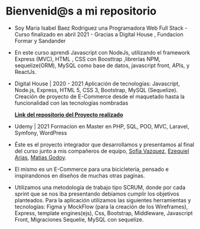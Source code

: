 # Bienvenid@s a mi repositorio

- Soy Maria Isabel Baez Rodriguez una Programadora Web Full Stack - Curso finalizado en abril 2021 - Gracias a Digital House , Fundacion Formar y Sandander
- En este curso aprendi Javascript con NodeJs, utilizando el framework Express (MVC), HTML , CSS con Boosttrap ,librerías NPM, sequelize(ORM), MySQL como base de datos, javascript front, APIs, y ReactJs.


- Digital House | 2020 - 2021 Aplicación de tecnologías: Javascript, Node.js, Express, HTML 5, CSS 3, Bootstrap, MySQL (Sequelize). Creación de proyecto de E-Commerce desde el maquetado hasta la funcionalidad con las tecnologías nombradas


    **[Link del repositorio del Proyecto realizado](https://github.com/thrasheremperor/grupo_6_biciBikes)**

- Udemy | 2021 Formacion en Master en PHP, SQL, POO, MVC, Laravel, Symfony, WordPress 

- Éste es el proyecto integrador que desarrollamos y presentamos al final del curso junto a mis compañeros de equipo, [Sofia Vazquez](https://github.com/msofia97), [Ezequiel Arias](https://github.com/EzequielArias12), [Matias Godoy](https://github.com/thrasheremperor). 

- El mismo es un E-Commerce para una bicicleteria, pensado e inspirandonos en diseños de muchas otras paginas. 
- Utilizamos una metodología de trabajo tipo SCRUM, donde por cada sprint que se nos iba presentando debíamos cumplir los objetivos planteados. Para la aplicación utilizamos las siguientes herramientas y tecnologías: Figma y MockFlow (para la creación de los Wireframes), Express, template engines(ejs), Css, Bootstrap, Middleware, Javascript Front, Migraciones Sequelie, MySQL con sequelize.

